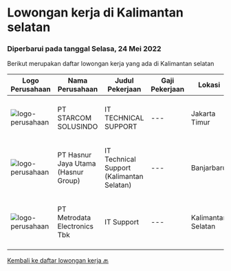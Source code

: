 
  # Lowongan kerja di Kalimantan selatan

  ### Diperbarui pada tanggal Selasa, 24 Mei 2022

  Berikut merupakan daftar lowongan kerja yang ada di Kalimantan selatan

  |Logo Perusahaan | Nama Perusahaan | Judul Pekerjaan | Gaji Pekerjaan | Lokasi | Deskripsi | Tanggal diunggah | Pranala |
  | -------------- | --------------- | --------------- | --------- | --------- | -------------- | ------- | ----------- |
  |![logo-perusahaan](https://image-service-cdn.seek.com.au/dc95d9d1c5c22c28661b0dd9d8fff207b12437ce/ee4dce1061f3f616224767ad58cb2fc751b8d2dc)|PT STARCOM SOLUSINDO|IT TECHNICAL SUPPORT|---|Jakarta Timur|Maintenance &amp; Troubleshoot Perangkat Melakukan Instalasi Radio BWA, Radio PTP, Switch &amp; Router (untuk Penempatan Palembang &amp; Banjarmasin)...|Kamis, 12 Mei 2022|https://www.jobstreet.co.id/id/job/it-technical-support-3879779?token=0~2a8bead9-a257-4aa5-8a20-e819f538c970&sectionRank=1&jobId=jobstreet-id-job-3879779|
|![logo-perusahaan](https://image-service-cdn.seek.com.au/ce6f66b5ddea48c0961eddc201a535616844de99/ee4dce1061f3f616224767ad58cb2fc751b8d2dc)|PT Hasnur Jaya Utama (Hasnur Group)|IT Technical Support (Kalimantan Selatan)|---|Banjarbaru|Requirement: Candidate must possess at least a Bachelor's Degree, Engineering (Computer/Telecommunication) or equivalent At least 1 year(s) of IT...|Selasa, 10 Mei 2022|https://www.jobstreet.co.id/id/job/it-technical-support-kalimantan-selatan-3876357?token=0~2a8bead9-a257-4aa5-8a20-e819f538c970&sectionRank=2&jobId=jobstreet-id-job-3876357|
|![logo-perusahaan](https://image-service-cdn.seek.com.au/0d75518309b56a3cff39daa569b0ba02cc7a22f2/ee4dce1061f3f616224767ad58cb2fc751b8d2dc)|PT Metrodata Electronics Tbk|IT Support|---|Kalimantan Selatan|Kualifikasi Engineer: Minimal D3 Pengalaman minimal 3 (tiga) tahun di bidang IT Support/Desktop Support Tugas Engineer : Support End User dan Hardware...|Rabu, 27 April 2022|https://www.jobstreet.co.id/id/job/it-support-1031454580?token=0~2a8bead9-a257-4aa5-8a20-e819f538c970&sectionRank=3&jobId=jobstreet-id-job-1031454580|


  [Kembali ke daftar lowongan kerja 🔙](../README.md#daftar-lowongan-kerja)
  